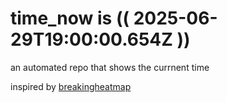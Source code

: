 # time_now is (( 2025-06-29T19:00:00.654Z ))

an automated repo that shows the currnent time

inspired by [breakingheatmap](https://github.com/breakingheatmap/breakingheatmap)